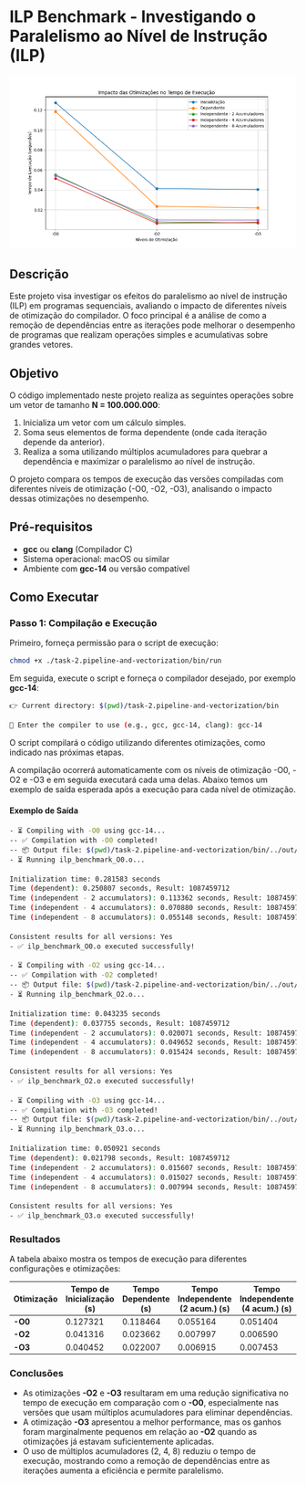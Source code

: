 # ILP Benchmark - Investigando o Paralelismo ao Nível de Instrução (ILP)

![chart](./assets/charts/chart.png)

## Descrição

Este projeto visa investigar os efeitos do paralelismo ao nível de instrução (ILP) em programas sequenciais, avaliando o impacto de diferentes níveis de otimização do compilador. O foco principal é a análise de como a remoção de dependências entre as iterações pode melhorar o desempenho de programas que realizam operações simples e acumulativas sobre grandes vetores.

## Objetivo

O código implementado neste projeto realiza as seguintes operações sobre um vetor de tamanho **N = 100.000.000**:

1. Inicializa um vetor com um cálculo simples.
2. Soma seus elementos de forma dependente (onde cada iteração depende da anterior).
3. Realiza a soma utilizando múltiplos acumuladores para quebrar a dependência e maximizar o paralelismo ao nível de instrução.

O projeto compara os tempos de execução das versões compiladas com diferentes níveis de otimização (-O0, -O2, -O3), analisando o impacto dessas otimizações no desempenho.

## Pré-requisitos

- **gcc** ou **clang** (Compilador C)
- Sistema operacional: macOS ou similar
- Ambiente com **gcc-14** ou versão compatível

## Como Executar

### Passo 1: Compilação e Execução

Primeiro, forneça permissão para o script de execução:

```bash
chmod +x ./task-2.pipeline-and-vectorization/bin/run
```

Em seguida, execute o script e forneça o compilador desejado, por exemplo **gcc-14**:

```bash
👉 Current directory: $(pwd)/task-2.pipeline-and-vectorization/bin

🎯 Enter the compiler to use (e.g., gcc, gcc-14, clang): gcc-14
```

O script compilará o código utilizando diferentes otimizações, como indicado nas próximas etapas.

A compilação ocorrerá automaticamente com os níveis de otimização -O0, -O2 e -O3 e em seguida executará cada uma delas. Abaixo temos um exemplo de saída esperada após a execução para cada nível de otimização.

#### Exemplo de Saída

```bash
- ⏳ Compiling with -O0 using gcc-14...
-- ✅ Compilation with -O0 completed!
-- 📦 Output file: $(pwd)/task-2.pipeline-and-vectorization/bin/../out/ilp_benchmark_O0.o
- ⏳ Running ilp_benchmark_O0.o...

Initialization time: 0.281583 seconds
Time (dependent): 0.250807 seconds, Result: 1087459712
Time (independent - 2 accumulators): 0.113362 seconds, Result: 1087459712
Time (independent - 4 accumulators): 0.070880 seconds, Result: 1087459712
Time (independent - 8 accumulators): 0.055148 seconds, Result: 1087459712

Consistent results for all versions: Yes
- ✅ ilp_benchmark_O0.o executed successfully!

- ⏳ Compiling with -O2 using gcc-14...
-- ✅ Compilation with -O2 completed!
-- 📦 Output file: $(pwd)/task-2.pipeline-and-vectorization/bin/../out/ilp_benchmark_O2.o
- ⏳ Running ilp_benchmark_O2.o...

Initialization time: 0.043235 seconds
Time (dependent): 0.037755 seconds, Result: 1087459712
Time (independent - 2 accumulators): 0.020071 seconds, Result: 1087459712
Time (independent - 4 accumulators): 0.049652 seconds, Result: 1087459712
Time (independent - 8 accumulators): 0.015424 seconds, Result: 1087459712

Consistent results for all versions: Yes
- ✅ ilp_benchmark_O2.o executed successfully!

- ⏳ Compiling with -O3 using gcc-14...
-- ✅ Compilation with -O3 completed!
-- 📦 Output file: $(pwd)/task-2.pipeline-and-vectorization/bin/../out/ilp_benchmark_O3.o
- ⏳ Running ilp_benchmark_O3.o...

Initialization time: 0.050921 seconds
Time (dependent): 0.021798 seconds, Result: 1087459712
Time (independent - 2 accumulators): 0.015607 seconds, Result: 1087459712
Time (independent - 4 accumulators): 0.015027 seconds, Result: 1087459712
Time (independent - 8 accumulators): 0.007994 seconds, Result: 1087459712

Consistent results for all versions: Yes
- ✅ ilp_benchmark_O3.o executed successfully!
```

### Resultados

A tabela abaixo mostra os tempos de execução para diferentes configurações e otimizações:

| Otimização | Tempo de Inicialização (s) | Tempo Dependente (s) | Tempo Independente (2 acum.) (s) | Tempo Independente (4 acum.) (s) | Tempo Independente (8 acum.) (s) |
|------------|----------------------------|-----------------------|-----------------------------------|-----------------------------------|-----------------------------------|
| **-O0**    | 0.127321                   | 0.118464              | 0.055164                          | 0.051404                          | 0.054173                          |
| **-O2**    | 0.041316                   | 0.023662              | 0.007997                          | 0.006590                          | 0.009964                          |
| **-O3**    | 0.040452                   | 0.022007              | 0.006915                          | 0.007453                          | 0.009818                          |

### Conclusões

- As otimizações **-O2** e **-O3** resultaram em uma redução significativa no tempo de execução em comparação com o **-O0**, especialmente nas versões que usam múltiplos acumuladores para eliminar dependências.
- A otimização **-O3** apresentou a melhor performance, mas os ganhos foram marginalmente pequenos em relação ao **-O2** quando as otimizações já estavam suficientemente aplicadas.
- O uso de múltiplos acumuladores (2, 4, 8) reduziu o tempo de execução, mostrando como a remoção de dependências entre as iterações aumenta a eficiência e permite paralelismo.